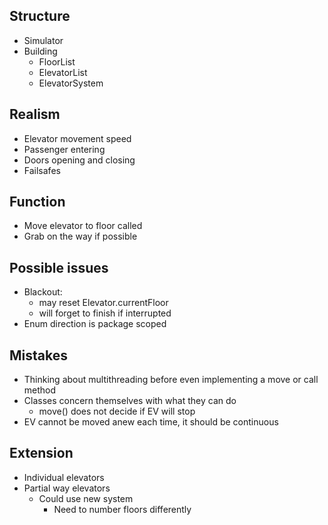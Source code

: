 
## Structure

- Simulator
- Building
    - FloorList
    - ElevatorList
    - ElevatorSystem 

## Realism

- Elevator movement speed
- Passenger entering
- Doors opening and closing
- Failsafes

## Function

- Move elevator to floor called
- Grab on the way if possible

## Possible issues

- Blackout:
    - may reset Elevator.currentFloor
    - will forget to finish if interrupted
- Enum direction is package scoped

## Mistakes

- Thinking about multithreading before even implementing a move or call method
- Classes concern themselves with what they can do
    - move() does not decide if EV will stop
- EV cannot be moved anew each time, it should be continuous

## Extension

- Individual elevators
- Partial way elevators
    - Could use new system
        - Need to number floors differently
